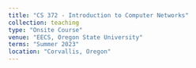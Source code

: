 ```yaml
---
title: "CS 372 - Introduction to Computer Networks"
collection: teaching
type: "Onsite Course"
venue: "EECS, Oregon State University"
terms: "Summer 2023"
location: "Corvallis, Oregon"
---
```

